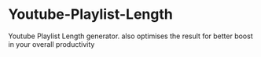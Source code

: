 # Youtube-Playlist-Length
Youtube Playlist Length generator. also optimises the result for better boost in your overall productivity
